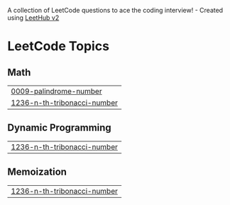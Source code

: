 A collection of LeetCode questions to ace the coding interview! - Created using [LeetHub v2](https://github.com/arunbhardwaj/LeetHub-2.0)
<!---LeetCode Topics Start-->
# LeetCode Topics
## Math
|  |
| ------- |
| [0009-palindrome-number](https://github.com/ManasaGantela/leetcode/tree/master/0009-palindrome-number) |
| [1236-n-th-tribonacci-number](https://github.com/ManasaGantela/leetcode/tree/master/1236-n-th-tribonacci-number) |
## Dynamic Programming
|  |
| ------- |
| [1236-n-th-tribonacci-number](https://github.com/ManasaGantela/leetcode/tree/master/1236-n-th-tribonacci-number) |
## Memoization
|  |
| ------- |
| [1236-n-th-tribonacci-number](https://github.com/ManasaGantela/leetcode/tree/master/1236-n-th-tribonacci-number) |
<!---LeetCode Topics End-->